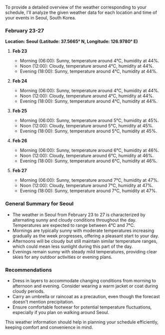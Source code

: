 To provide a detailed overview of the weather corresponding to your schedule, I'll analyze the given weather data for each location and time of your events in Seoul, South Korea.

### February 23-27

**Location: Seoul (Latitude: 37.5665° N, Longitude: 126.9780° E)**

1. **Feb 23**
   - Morning (06:00): Sunny, temperature around 4°C, humidity at 44%.
   - Noon (12:00): Cloudy, temperature around 4°C, humidity at 44%.
   - Evening (18:00): Sunny, temperature around 4°C, humidity at 44%.

2. **Feb 24**
   - Morning (06:00): Sunny, temperature around 4°C, humidity at 44%.
   - Noon (12:00): Cloudy, temperature around 4°C, humidity at 44%.
   - Evening (18:00): Sunny, temperature around 4°C, humidity at 44%.

3. **Feb 25**
   - Morning (06:00): Sunny, temperature around 5°C, humidity at 45%.
   - Noon (12:00): Cloudy, temperature around 5°C, humidity at 45%.
   - Evening (18:00): Sunny, temperature around 5°C, humidity at 45%.

4. **Feb 26**
   - Morning (06:00): Sunny, temperature around 6°C, humidity at 46%.
   - Noon (12:00): Cloudy, temperature around 6°C, humidity at 46%.
   - Evening (18:00): Sunny, temperature around 6°C, humidity at 46%.

5. **Feb 27**
   - Morning (06:00): Sunny, temperature around 7°C, humidity at 47%.
   - Noon (12:00): Cloudy, temperature around 7°C, humidity at 47%.
   - Evening (18:00): Sunny, temperature around 7°C, humidity at 47%.

### General Summary for Seoul

- The weather in Seoul from February 23 to 27 is characterized by alternating sunny and cloudy conditions throughout the day. Temperatures are expected to range between 4°C and 7°C.
- Mornings are typically sunny with moderate temperatures increasing gradually as the week progresses, offering a pleasant start to your day.
- Afternoons will be cloudy but still maintain similar temperature ranges, which could mean less sunlight during this part of the day.
- Evenings remain sunny with steady mild temperatures, providing clear skies for any outdoor activities or evening plans.

### Recommendations

- Dress in layers to accommodate changing conditions from morning to afternoon and evening. Consider wearing a warm jacket or coat during cloudy periods.
- Carry an umbrella or raincoat as a precaution, even though the forecast doesn't mention precipitation.
- Ensure comfortable footwear for potential temperature fluctuations, especially if you plan on walking around Seoul.

This weather information should help in planning your schedule efficiently, keeping comfort and convenience in mind.